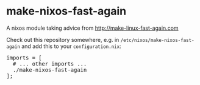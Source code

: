 # make-nixos-fast-again
A nixos module taking advice from http://make-linux-fast-again.com

Check out this repository somewhere, e.g. in <code>/etc/nixos/make-nixos-fast-again</code> and add this to your <code>configuration.nix</code>:

<pre>
imports = [
  # ... other imports ...
  ./make-nixos-fast-again
];
</pre>
